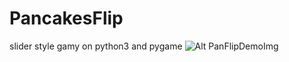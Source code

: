 # PancakesFlip
slider style gamy on python3 and pygame 
![Alt PanFlipDemoImg](https://i.imgur.com/EfPtlv5.png "PF")
